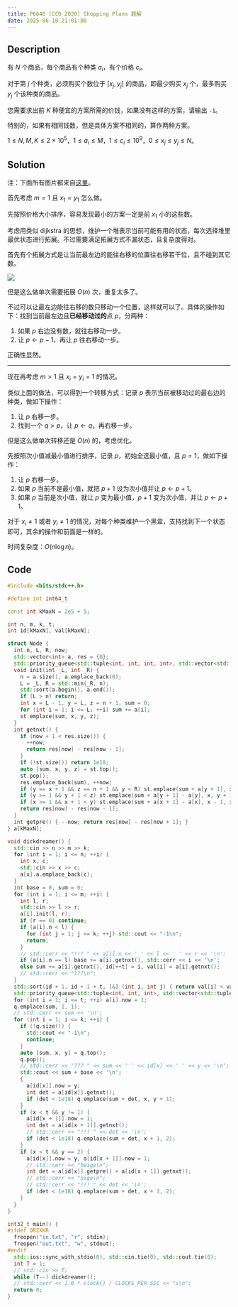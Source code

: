 ```yaml
---
title: P6646 [CCO 2020] Shopping Plans 题解
date: 2025-06-18 21:01:00
---
```


## Description

有 $N$ 个商品，每个商品有个种类 $a_i$，有个价格 $c_i$。

对于第 $j$ 个种类，必须购买个数位于 $[x_j,y_j]$ 的商品，即最少购买 $x_j$ 个，最多购买 $y_j$ 个该种类的商品。

您需要求出前 $K$ 种便宜的方案所需的价钱，如果没有这样的方案，请输出 `-1`。

特别的，如果有相同钱数，但是具体方案不相同的，算作两种方案。

$1\le N,M,K\le 2\times 10^5$，$1\le a_i\le M$，$1\le c_i\le 10^9$，$0\le x_j\le y_j\le N$。

## Solution

注：下面所有图片都来自[这里](https://www.luogu.com.cn/article/fa18ed6y)。

首先考虑 $m=1$ 且 $x_1=y_1$ 怎么做。

先按照价格大小排序，容易发现最小的方案一定是前 $x_1$ 小的这些数。

考虑用类似 dijkstra 的思想，维护一个堆表示当前可能有用的状态，每次选择堆里最优状态进行拓展。不过需要满足拓展方式不漏状态，且复杂度得对。

首先有个拓展方式是让当前最左边的能往右移的位置往右移若干位，且不碰到其它数。

![](https://cdn.luogu.com.cn/upload/image_hosting/tglfskrf.png)

但是这么做单次需要拓展 $O(n)$ 次，重复太多了。

不过可以让最左边能往右移的数只移动一个位置，这样就可以了。具体的操作如下：找到当前最左边且**已经移动过的**点 $p$，分两种：

1. 如果 $p$ 右边没有数，就往右移动一步。
2. 让 $p\leftarrow p-1$，再让 $p$ 往右移动一步。

正确性显然。

---

现在再考虑 $m>1$ 且 $x_i=y_i=1$ 的情况。

类似上面的做法，可以得到一个转移方式：记录 $p$ 表示当前被移动过的最右边的种类，做如下操作：

1. 让 $p$ 右移一步。
2. 找到一个 $q>p$，让 $p\leftarrow q$，再右移一步。

但是这么做单次转移还是 $O(n)$ 的，考虑优化。

先按照次小值减最小值进行排序，记录 $p$，初始全选最小值，且 $p=1$，做如下操作：

1. 让 $p$ 右移一步。
2. 如果 $p$ 当前不是最小值，就把 $p+1$ 设为次小值并让 $p\leftarrow p+1$。
3. 如果 $p$ 当前是次小值，就让 $p$ 变为最小值，$p+1$ 变为次小值，并让 $p\leftarrow p+1$。

对于 $x_i\neq 1$ 或者 $y_i\neq 1$ 的情况，对每个种类维护一个黑盒，支持找到下一个状态即可，其余的操作和前面是一样的。

时间复杂度：$O(n\log n)$。

## Code

```cpp
#include <bits/stdc++.h>

#define int int64_t

const int kMaxN = 2e5 + 5;

int n, m, k, t;
int id[kMaxN], val[kMaxN];

struct Node {
  int n, L, R, now;
  std::vector<int> a, res = {0};
  std::priority_queue<std::tuple<int, int, int, int>, std::vector<std::tuple<int, int, int, int>>, std::greater<>> st;
  void init(int _L, int _R) {
    n = a.size(), a.emplace_back(0);
    L = _L, R = std::min(_R, n);
    std::sort(a.begin(), a.end());
    if (L > n) return;
    int x = L - 1, y = L, z = n + 1, sum = 0;
    for (int i = 1; i <= L; ++i) sum += a[i];
    st.emplace(sum, x, y, z);
  }
  int getnxt() {
    if (now + 1 < res.size()) {
      ++now;
      return res[now] - res[now - 1];
    }
    if (!st.size()) return 1e18;
    auto [sum, x, y, z] = st.top();
    st.pop();
    res.emplace_back(sum), ++now;
    if (y == x + 1 && z == n + 1 && y < R) st.emplace(sum + a[y + 1], x + 1, y + 1, z);
    if (y >= 1 && y + 1 < z) st.emplace(sum + a[y + 1] - a[y], x, y + 1, z);
    if (x >= 1 && x + 1 < y) st.emplace(sum + a[x + 1] - a[x], x - 1, x + 1, y);
    return res[now] - res[now - 1];
  }
  int getpre() { --now; return res[now] - res[now + 1]; }
} a[kMaxN];

void dickdreamer() {
  std::cin >> n >> m >> k;
  for (int i = 1; i <= n; ++i) {
    int x, c;
    std::cin >> x >> c;
    a[x].a.emplace_back(c);
  }
  int base = 0, sum = 0;
  for (int i = 1; i <= m; ++i) {
    int l, r;
    std::cin >> l >> r;
    a[i].init(l, r);
    if (r == 0) continue;
    if (a[i].n < l) {
      for (int j = 1; j <= k; ++j) std::cout << "-1\n";
      return;
    }
    // std::cerr << "!!! " << a[i].n << ' ' << l << ' ' << r << '\n';
    if (a[i].n == l) base += a[i].getnxt(), std::cerr << i << '\n';
    else sum += a[i].getnxt(), id[++t] = i, val[i] = a[i].getnxt();
    // std::cerr << "???\n";
  }
  std::sort(id + 1, id + 1 + t, [&] (int i, int j) { return val[i] < val[j]; });
  std::priority_queue<std::tuple<int, int, int>, std::vector<std::tuple<int, int, int>>, std::greater<>> q;
  for (int i = 1; i <= t; ++i) a[i].now = 1;
  q.emplace(sum, 1, 1);
  // std::cerr << sum << '\n';
  for (int i = 1; i <= k; ++i) {
    if (!q.size()) {
      std::cout << "-1\n";
      continue;
    }
    auto [sum, x, y] = q.top();
    q.pop();
    // std::cerr << "??? " << sum << ' ' << id[x] << ' ' << y << '\n';
    std::cout << sum + base << '\n';
    {
      a[id[x]].now = y;
      int det = a[id[x]].getnxt();
      if (det < 1e18) q.emplace(sum + det, x, y + 1);
    }
    if (x < t && y != 1) {
      a[id[x + 1]].now = 1;
      int det = a[id[x + 1]].getnxt();
      // std::cerr << "!!! " << det << '\n';
      if (det < 1e18) q.emplace(sum + det, x + 1, 2);
    }
    if (x < t && y == 2) {
      a[id[x]].now = y, a[id[x + 1]].now = 1;
      // std::cerr << "heige\n";
      int det = a[id[x]].getpre() + a[id[x + 1]].getnxt();
      // std::cerr << "nige\n";
      // std::cerr << "!!! " << det << '\n';
      if (det < 1e18) q.emplace(sum + det, x + 1, 2);
    }
  }
}

int32_t main() {
#ifdef ORZXKR
  freopen("in.txt", "r", stdin);
  freopen("out.txt", "w", stdout);
#endif
  std::ios::sync_with_stdio(0), std::cin.tie(0), std::cout.tie(0);
  int T = 1;
  // std::cin >> T;
  while (T--) dickdreamer();
  // std::cerr << 1.0 * clock() / CLOCKS_PER_SEC << "s\n";
  return 0;
}
```